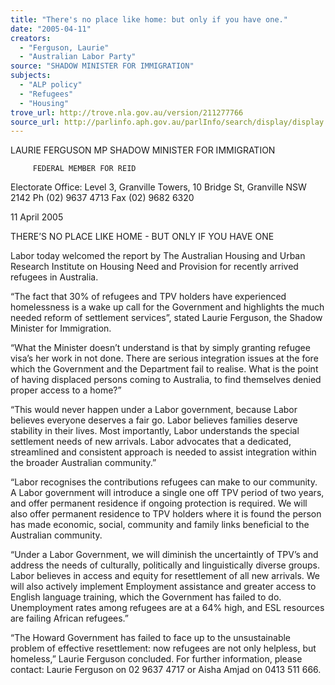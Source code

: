 ```yaml
---
title: "There's no place like home: but only if you have one."
date: "2005-04-11"
creators:
  - "Ferguson, Laurie"
  - "Australian Labor Party"
source: "SHADOW MINISTER FOR IMMIGRATION"
subjects:
  - "ALP policy"
  - "Refugees"
  - "Housing"
trove_url: http://trove.nla.gov.au/version/211277766
source_url: http://parlinfo.aph.gov.au/parlInfo/search/display/display.w3p;query=Id%3A%22media/pressrel/A4PF6%22
---
```


 LAURIE FERGUSON MP             SHADOW MINISTER FOR IMMIGRATION 

         FEDERAL MEMBER FOR REID   

 Electorate Office: Level 3, Granville Towers, 10 Bridge St, Granville NSW 2142  Ph (02) 9637 4713 Fax (02) 9682 6320   

 11 April 2005 

 THERE’S NO PLACE LIKE HOME - BUT ONLY IF YOU  HAVE ONE   

 Labor today welcomed the report by The Australian Housing and Urban Research  Institute on Housing Need and Provision for recently arrived refugees in Australia.    

 “The fact that 30% of refugees and TPV holders have experienced homelessness is a  wake up call for the Government and highlights the much needed reform of settlement  services”, stated Laurie Ferguson, the Shadow Minister for Immigration.  

 

 “What the Minister doesn’t understand is that by simply granting refugee visa’s her work  in not done. There are serious integration issues at the fore which the Government and the  Department fail to realise. What is the point of having displaced persons coming to  Australia, to find themselves denied proper access to a home?”   

 “This would never happen under a Labor government, because Labor believes everyone  deserves a fair go. Labor believes families deserve stability in their lives.   Most importantly, Labor understands the special settlement needs of new arrivals.   Labor advocates that a dedicated, streamlined and consistent approach is needed to assist  integration within the broader Australian community.”    

 “Labor recognises the contributions refugees can make to our community. A Labor  government will introduce a single one off TPV period of two years, and offer permanent  residence if ongoing protection is required. We will also offer permanent residence to  TPV holders where it is found the person has made economic, social, community and  family links beneficial to the Australian community. 

 

 “Under a Labor Government, we will diminish the uncertaintly of TPV’s and address the  needs of culturally, politically and linguistically diverse groups. Labor believes in access  and equity for resettlement of all new arrivals. We will also actively implement  Employment assistance and greater access to English language training, which the  Government has failed to do. Unemployment rates among refugees are at a 64% high,  and ESL resources are failing African refugees.”    

 “The Howard Government has failed to face up to the unsustainable problem of effective  resettlement:  now refugees are not only helpless, but homeless,” Laurie Ferguson  concluded.   For further information, please contact:  Laurie Ferguson on 02 9637 4717 or Aisha Amjad on 0413 511 666.   

